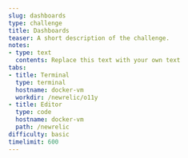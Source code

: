 ```yaml
---
slug: dashboards
type: challenge
title: Dashboards
teaser: A short description of the challenge.
notes:
- type: text
  contents: Replace this text with your own text
tabs:
- title: Terminal
  type: terminal
  hostname: docker-vm
  workdir: /newrelic/o11y
- title: Editor
  type: code
  hostname: docker-vm
  path: /newrelic
difficulty: basic
timelimit: 600
---
```

